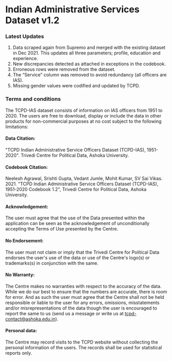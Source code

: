 # Indian Administrative Services Dataset v1.2

### Latest Updates
1. Data scraped again from Supremo and merged with the existing dataset in Dec 2021. This updates all three parameters; profile, education and experience.
2. New discrepancies detected as attached in exceptions in the codebook. 
3. Erroneous rows were removed from the dataset.
4. The “Service” column was removed to avoid redundancy (all officers are IAS).
5. Missing gender values were codified and updated by TCPD.

### Terms and conditions

The TCPD-IAS dataset consists of information on IAS officers from 1951 to 2020. The users are free to download, display or include the data in other products for non-commercial purposes at no cost subject to the following limitations: 
#### Data Citation: 
"TCPD Indian Administrative Service Officers Dataset (TCPD-IAS), 1951-2020". Trivedi Centre for Political Data, Ashoka University.
#### Codebook Citation: 
Neelesh Agrawal, Srishti Gupta, Vedant Jumle, Mohit Kumar, SV Sai Vikas. 2021. "TCPD Indian Administrative Service Officers Dataset (TCPD-IAS), 1951-2020 Codebook 1.2", Trivedi Centre for Political Data, Ashoka University.
#### Acknowledgement: 
The user must agree that the use of the Data presented within the application can be seen as the acknowledgement of unconditionally accepting the Terms of Use presented by the Centre.
#### No Endorsement: 
The user must not claim or imply that the Trivedi Centre for Political Data endorses the user's use of the data or use of the Centre's logo(s) or trademarks(s) in conjunction with the same.
#### No Warranty: 
The Centre makes no warranties with respect to the accuracy of the data. While we do our best to ensure that the numbers are accurate, there is room for error. And as such the user must agree that the Centre shall not be held responsible or liable to the user for any errors, omissions, misstatements and/or misrepresentations of the data though the user is encouraged to report the same to us (send us a message or write us at tcpd-contact@ashoka.edu.in).
#### Personal data: 
The Centre may record visits to the TCPD website without collecting the personal information of the users. The records shall be used for statistical reports only.
